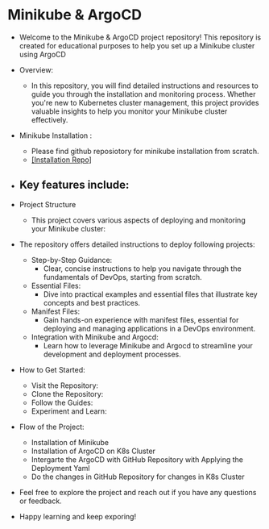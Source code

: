 #  Minikube & ArgoCD
- Welcome to the Minikube & ArgoCD project repository! This repository is created for educational purposes to help you set up a Minikube cluster using ArgoCD

- Overview:
    - In this repository, you will find detailed instructions and resources to guide you through the installation and monitoring process. Whether you're new to Kubernetes cluster management, this project provides valuable insights to help you monitor your Minikube cluster effectively.

- Minikube Installation : 
    - Please find github reposiotory for minikube installation from scratch.
    - [\[Installation Repo\]](https://github.com/pra9jambare/minikube_prome_grafana/tree/main/Minikube_Installation)

- Key features include:
    - 	
- Project Structure
    - This project covers various aspects of deploying and monitoring your Minikube cluster:

- The repository offers detailed instructions to deploy following projects:
    - 	Step-by-Step Guidance:
        - Clear, concise instructions to help you navigate through the fundamentals of DevOps, starting from scratch.
    - 	Essential Files:
        -  Dive into practical examples and essential files that illustrate key concepts and best practices.
    - 	Manifest Files: 
        - Gain hands-on experience with manifest files, essential for deploying and managing applications in a DevOps environment.
    - 	Integration with Minikube and Argocd: 
        -   Learn how to leverage Minikube and Argocd to streamline your development and deployment processes.
    

- How to Get Started:
    - 	Visit the Repository: 
    - 	Clone the Repository: 
    - 	Follow the Guides: 
    - 	Experiment and Learn: 

- Flow of the Project:
    - Installation of Minikube
    - Installation of ArgoCD on K8s Cluster
    - Intergarte the ArgoCD with GitHub Repository with Applying the Deployment Yaml
    - Do the changes in GitHub Repository for changes in K8s Cluster


- Feel free to explore the project and reach out if you have any questions or feedback. 
- Happy learning and keep exporing!
